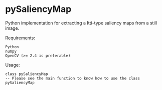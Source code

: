 pySaliencyMap
=============

Python implementation for extracting a Itti-type saliency maps from a still image.

Requirements:

    Python
    numpy
    OpenCV (>= 2.4 is preferable)

Usage:

    class pySaliencyMap
    -- Please see the main function to know how to use the class pySaliencyMap
